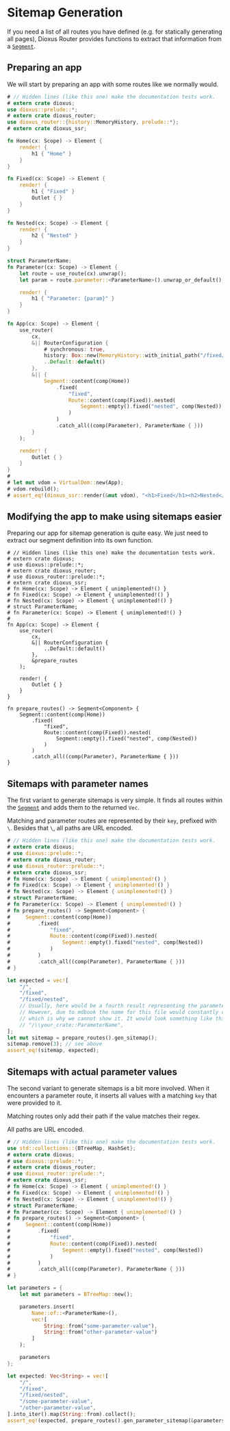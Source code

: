 # Sitemap Generation

If you need a list of all routes you have defined (e.g. for statically
generating all pages), Dioxus Router provides functions to extract that
information from a [`Segment`].

## Preparing an app
We will start by preparing an app with some routes like we normally would.
```rust
# // Hidden lines (like this one) make the documentation tests work.
# extern crate dioxus;
use dioxus::prelude::*;
# extern crate dioxus_router;
use dioxus_router::{history::MemoryHistory, prelude::*};
# extern crate dioxus_ssr;

fn Home(cx: Scope) -> Element {
    render! {
        h1 { "Home" }
    }
}

fn Fixed(cx: Scope) -> Element {
    render! {
        h1 { "Fixed" }
        Outlet { }
    }
}

fn Nested(cx: Scope) -> Element {
    render! {
        h2 { "Nested" }
    }
}

struct ParameterName;
fn Parameter(cx: Scope) -> Element {
    let route = use_route(cx).unwrap();
    let param = route.parameter::<ParameterName>().unwrap_or_default();

    render! {
        h1 { "Parameter: {param}" }
    }
}

fn App(cx: Scope) -> Element {
    use_router(
        cx,
        &|| RouterConfiguration {
            # synchronous: true,
            history: Box::new(MemoryHistory::with_initial_path("/fixed/nested").unwrap()),
            ..Default::default()
        },
        &|| {
            Segment::content(comp(Home))
                .fixed(
                    "fixed",
                    Route::content(comp(Fixed)).nested(
                        Segment::empty().fixed("nested", comp(Nested))
                    )
                )
                .catch_all((comp(Parameter), ParameterName { }))
        }
    );

    render! {
        Outlet { }
    }
}
#
# let mut vdom = VirtualDom::new(App);
# vdom.rebuild();
# assert_eq!(dioxus_ssr::render(&mut vdom), "<h1>Fixed</h1><h2>Nested</h2>");
```

## Modifying the app to make using sitemaps easier
Preparing our app for sitemap generation is quite easy. We just need to extract
our segment definition into its own function.

```rust,no_run
# // Hidden lines (like this one) make the documentation tests work.
# extern crate dioxus;
# use dioxus::prelude::*;
# extern crate dioxus_router;
# use dioxus_router::prelude::*;
# extern crate dioxus_ssr;
# fn Home(cx: Scope) -> Element { unimplemented!() }
# fn Fixed(cx: Scope) -> Element { unimplemented!() }
# fn Nested(cx: Scope) -> Element { unimplemented!() }
# struct ParameterName;
# fn Parameter(cx: Scope) -> Element { unimplemented!() }
#
fn App(cx: Scope) -> Element {
    use_router(
        cx,
        &|| RouterConfiguration {
            ..Default::default()
        },
        &prepare_routes
    );

    render! {
        Outlet { }
    }
}

fn prepare_routes() -> Segment<Component> {
    Segment::content(comp(Home))
        .fixed(
            "fixed",
            Route::content(comp(Fixed)).nested(
                Segment::empty().fixed("nested", comp(Nested))
            )
        )
        .catch_all((comp(Parameter), ParameterName { }))
}
```

## Sitemaps with parameter names
The first variant to generate sitemaps is very simple. It finds all routes
within the [`Segment`] and adds them to the returned `Vec`.

Matching and parameter routes are represented by their `key`, prefixed with `\`.
Besides that `\`, all paths are URL encoded.

```rust
# // Hidden lines (like this one) make the documentation tests work.
# extern crate dioxus;
# use dioxus::prelude::*;
# extern crate dioxus_router;
# use dioxus_router::prelude::*;
# extern crate dioxus_ssr;
# fn Home(cx: Scope) -> Element { unimplemented!() }
# fn Fixed(cx: Scope) -> Element { unimplemented!() }
# fn Nested(cx: Scope) -> Element { unimplemented!() }
# struct ParameterName;
# fn Parameter(cx: Scope) -> Element { unimplemented!() }
# fn prepare_routes() -> Segment<Component> {
#     Segment::content(comp(Home))
#         .fixed(
#             "fixed",
#             Route::content(comp(Fixed)).nested(
#                 Segment::empty().fixed("nested", comp(Nested))
#             )
#         )
#         .catch_all((comp(Parameter), ParameterName { }))
# }

let expected = vec![
    "/",
    "/fixed",
    "/fixed/nested",
    // Usually, here would be a fourth result representing the parameter route.
    // However, due to mdbook the name for this file would constantly change,
    // which is why we cannot show it. It would look something like this:
    // "/\\your_crate::ParameterName",
];
let mut sitemap = prepare_routes().gen_sitemap();
sitemap.remove(3); // see above
assert_eq!(sitemap, expected);
```

## Sitemaps with actual parameter values
The second variant to generate sitemaps is a bit more involved. When it
encounters a parameter route, it inserts all values with a matching `key` that
were provided to it.

Matching routes only add their path if the value matches their regex.

All paths are URL encoded.

```rust
# // Hidden lines (like this one) make the documentation tests work.
use std::collections::{BTreeMap, HashSet};
# extern crate dioxus;
# use dioxus::prelude::*;
# extern crate dioxus_router;
# use dioxus_router::prelude::*;
# extern crate dioxus_ssr;
# fn Home(cx: Scope) -> Element { unimplemented!() }
# fn Fixed(cx: Scope) -> Element { unimplemented!() }
# fn Nested(cx: Scope) -> Element { unimplemented!() }
# struct ParameterName;
# fn Parameter(cx: Scope) -> Element { unimplemented!() }
# fn prepare_routes() -> Segment<Component> {
#     Segment::content(comp(Home))
#         .fixed(
#             "fixed",
#             Route::content(comp(Fixed)).nested(
#                 Segment::empty().fixed("nested", comp(Nested))
#             )
#         )
#         .catch_all((comp(Parameter), ParameterName { }))
# }

let parameters = {
    let mut parameters = BTreeMap::new();

    parameters.insert(
        Name::of::<ParameterName>(),
        vec![
            String::from("some-parameter-value"),
            String::from("other-parameter-value")
        ]
    );

    parameters
};

let expected: Vec<String> = vec![
    "/",
    "/fixed",
    "/fixed/nested",
    "/some-parameter-value",
    "/other-parameter-value",
].into_iter().map(String::from).collect();
assert_eq!(expected, prepare_routes().gen_parameter_sitemap(&parameters));
```

[`Segment`]: https://docs.rs/dioxus-router-core/latest/dioxus_router_core/routes/struct.Segment.html

